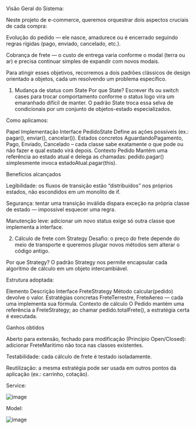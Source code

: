 Visão Geral do Sistema:

Neste projeto de e-commerce, queremos orquestrar dois aspectos cruciais de cada compra:

Evolução do pedido — ele nasce, amadurece ou é encerrado seguindo regras rígidas (pago, enviado, cancelado, etc.).

Cobrança de frete — o custo de entrega varia conforme o modal (terra ou ar) e precisa continuar simples de expandir com novos modais.

Para atingir esses objetivos, recorremos a dois padrões clássicos de design orientado a objetos, cada um resolvendo um problema específico.

1. Mudança de status com State
Por que State?
Escrever ifs ou switch cases para trocar comportamento conforme o status logo vira um emaranhado difícil de manter. O padrão State troca essa selva de condicionais por um conjunto de objetos-estado especializados.

Como aplicamos:

Papel	Implementação
Interface PedidoState	Define as ações possíveis (ex.: pagar(), enviar(), cancelar()).
Estados concretos	AguardandoPagamento, Pago, Enviado, Cancelado – cada classe sabe exatamente o que pode ou não fazer e qual estado virá depois.
Contexto Pedido	Mantém uma referência ao estado atual e delega as chamadas: pedido.pagar() simplesmente invoca estadoAtual.pagar(this).

Benefícios alcançados

Legibilidade: os fluxos de transição estão “distribuídos” nos próprios estados, não escondidos em um monolito de if.

Segurança: tentar uma transição inválida dispara exceção na própria classe de estado — impossível esquecer uma regra.

Manutenção leve: adicionar um novo status exige só outra classe que implementa a interface.

2. Cálculo de frete com Strategy
Desafio: o preço do frete depende do meio de transporte e queremos plugar novos métodos sem alterar o código antigo.

Por que Strategy?
O padrão Strategy nos permite encapsular cada algoritmo de cálculo em um objeto intercambiável.

Estrutura adoptada:

Elemento	Descrição
Interface FreteStrategy	Método calcular(pedido) devolve o valor.
Estratégias concretas	FreteTerrestre, FreteAereo — cada uma implementa sua fórmula.
Contexto de cálculo	O Pedido mantém uma referência a FreteStrategy; ao chamar pedido.totalFrete(), a estratégia certa é executada.

Ganhos obtidos

Aberto para extensão, fechado para modificação (Princípio Open/Closed): adicionar FreteMaritimo não toca nas classes existentes.

Testabilidade: cada cálculo de frete é testado isoladamente.

Reutilização: a mesma estratégia pode ser usada em outros pontos da aplicação (ex.: carrinho, cotação).




Service:

![image](https://github.com/user-attachments/assets/eb754f42-3ab0-4f43-9114-102dfc0b5c3c)

Model:

![image](https://github.com/user-attachments/assets/ce4a7c10-3f33-4f65-9361-8193abe97731)


